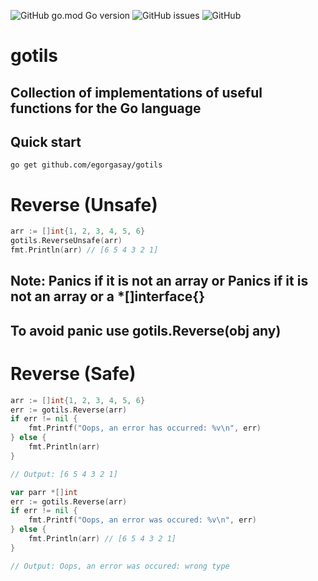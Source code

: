 ![GitHub go.mod Go version](https://img.shields.io/github/go-mod/go-version/egorgasay/gotils)
![GitHub issues](https://img.shields.io/github/issues/egorgasay/gotils)
![GitHub](https://img.shields.io/github/license/egorgasay/gotils)
# gotils

## Collection of implementations of useful functions for the Go language

## Quick start
```
go get github.com/egorgasay/gotils
```

# Reverse (Unsafe)
```go
arr := []int{1, 2, 3, 4, 5, 6}
gotils.ReverseUnsafe(arr)
fmt.Println(arr) // [6 5 4 3 2 1]
```
## Note: Panics if it is not an array or  Panics if it is not an array or a *[]interface{}
## To avoid panic use gotils.Reverse(obj any)

# Reverse (Safe)
```go
arr := []int{1, 2, 3, 4, 5, 6}
err := gotils.Reverse(arr)
if err != nil { 
    fmt.Printf("Oops, an error has occurred: %v\n", err)
} else {
    fmt.Println(arr) 
}

// Output: [6 5 4 3 2 1]

var parr *[]int
err := gotils.Reverse(arr)
if err != nil { 
    fmt.Printf("Oops, an error was occured: %v\n", err)
} else {
    fmt.Println(arr) // [6 5 4 3 2 1]
}

// Output: Oops, an error was occured: wrong type
```

